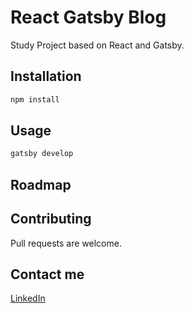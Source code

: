 # React Gatsby Blog

Study Project based on React and Gatsby.

## Installation

```bash
npm install
```

## Usage

```bash
gatsby develop
```

## Roadmap

## Contributing

Pull requests are welcome.

## Contact me

<a href="https://www.linkedin.com/in/jeancampos/"> LinkedIn</a>
